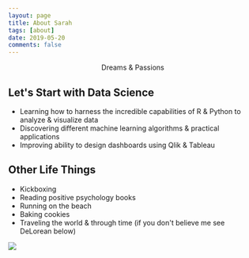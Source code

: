 ```yaml
---
layout: page
title: About Sarah
tags: [about]
date: 2019-05-20
comments: false
---
```


<center> Dreams & Passions</center>

## Let's Start with Data Science
* Learning how to harness the incredible capabilities of R & Python to analyze & visualize data
* Discovering different machine learning algorithms & practical applications
* Improving ability to design dashboards using Qlik & Tableau


## Other Life Things
* Kickboxing
* Reading positive psychology books
* Running on the beach
* Baking cookies
* Traveling the world & through time
(if you don't believe me see DeLorean below)

<img src= "img/DeLorean.jpg">
